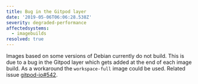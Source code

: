 ```yaml
---
title: Bug in the Gitpod layer
date: '2019-05-06T06:06:28.538Z'
severity: degraded-performance
affectedsystems:
  - imagebuilds
resolved: true
---
```

Images based on some versions of Debian currently do not build. This is due to a bug in the Gitpod layer which gets added at the end of each image build. As a workaround the `workspace-full` image could be used. Related issue [gitpod-io#542](https://github.com/gitpod-io/gitpod/issues/542).

<!--- language code: en -->
